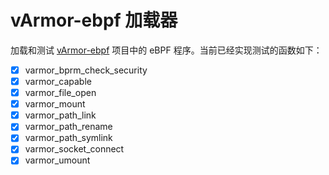 # vArmor-ebpf 加载器
加载和测试 [vArmor-ebpf](https://github.com/bytedance/vArmor-ebpf) 项目中的 eBPF 程序。当前已经实现测试的函数如下：
- [x] varmor_bprm_check_security
- [x] varmor_capable
- [x] varmor_file_open
- [x] varmor_mount
- [x] varmor_path_link
- [x] varmor_path_rename
- [x] varmor_path_symlink
- [x] varmor_socket_connect
- [x] varmor_umount
